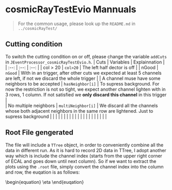 # cosmicRayTestEvio Mannuals
>
> For the common usage, please look up the `README.md` in `../cosmicRayTest/`

## Cutting condition
To switch the cutting condition on or off, please change the variable `addCuts` in `JEventProcessor_cosmicRayTestEvio.h`.
|  Cuts       |      Variables |      Explainnation      |
|   :--:      |      :--:      |        :--:             |
|    col > 20       |      `col>20`         |         The left half dector is off         |
|    nGood       |      `nGood`         |      With in an trigger, after other cuts we expected at least 5 channels are left, if not we discard the whole trigger            |
| A channel muse have some neighbors to be accepted       |      `hasNeighbor[i]`          |    To supress background. For now the restriction is not so tight, we expect another channel  lighten with in 3 rows, 1 column. If not satisfied we **only discard this channel** in this trigger              |    
|    No multiple neighbors       |      `multiNeighbor[i]`    |  We discard all the channels whose both adjacent neighbors in the same row are lightened. Just to supress background |
|           |               |                  |
|           |               |                  |
|           |               |                  |
|           |               |                  |
|           |               |                  |

## Root File gengerated
The file will include a `TTree` object, in order to conveniently combine all the data in different run. As it is hard to record 2D data in TTree, I adopt another way which is include the channel index (starts from the upper right corner of ECAL and goes down until next column). So if we want to extract the plots using the `.root` file, simply convert the channel index into the column and row, the euqation  is as follows:


\begin{equation}
\eta
\end{euqation}
